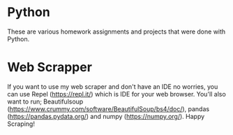 # Python
These are various homework assignments and projects that were done with Python.
# Web Scrapper
If you want to use my web scraper and don't have an IDE no worries, you can use Repel (https://repl.it/) which is IDE for your web browser. You'll also want to run; Beautifulsoup (https://www.crummy.com/software/BeautifulSoup/bs4/doc/), pandas (https://pandas.pydata.org/) and numpy (https://numpy.org/). Happy Scraping!

